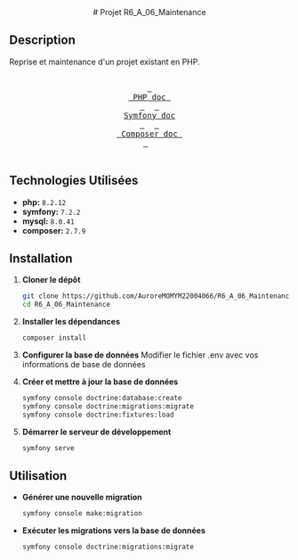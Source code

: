 <div align=center>
# Projet R6_A_06_Maintenance
</div>

## Description
Reprise et maintenance d'un projet existant en PHP.

<div align="center">
  <br>
  <a href="https://www.php.net/manual/en/"><kbd> <br> PHP doc <br> </kbd></a>&ensp;&ensp;
  <a href="https://symfony.com/doc/current/index.html"><kbd> <br> Symfony doc <br> </kbd></a>&ensp;&ensp;
  <a href="https://getcomposer.org/doc/"><kbd> <br> Composer doc <br> </kbd></a>&ensp;&ensp;
</div><br>

## Technologies Utilisées

* **php:** `8.2.12`
* **symfony:** `7.2.2`
* **mysql:** `8.0.41`
* **composer:** `2.7.9`

## Installation

1. **Cloner le dépôt**
    ```bash
    git clone https://github.com/AuroreMOMYM22004066/R6_A_06_Maintenance.git
    cd R6_A_06_Maintenance
    ```

2. **Installer les dépendances**
    ```bash
    composer install
    ```

3. **Configurer la base de données**
    Modifier le fichier .env avec vos informations de base de données


4. **Créer et mettre à jour la base de données**
    ```bash
    symfony console doctrine:database:create
    symfony console doctrine:migrations:migrate
    symfony console doctrine:fixtures:load
    ```

5. **Démarrer le serveur de développement**
    ```bash
    symfony serve
    ```

## Utilisation

- **Générer une nouvelle migration**
    ```bash
    symfony console make:migration
    ```

- **Exécuter les migrations vers la base de données**
    ```bash
    symfony console doctrine:migrations:migrate
    ```
